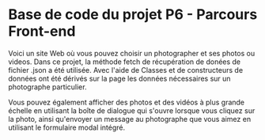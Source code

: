 # Base de code du projet P6 - Parcours Front-end

Voici un site Web où vous pouvez choisir un photographer et ses photos ou videos. Dans ce projet, la méthode fetch de récupération de donées de fichier .json a été utilisée. Avec l'aide de Classes et de constructeurs de données ont été dérivés sur la page les données nécessaires sur un photographe particulier.

Vous pouvez également afficher des photos et des vidéos à plus grande échelle en utilisant la boîte de dialogue qui s'ouvre lorsque vous cliquez sur la photo, ainsi qu'envoyer un message au photographe que vous aimez en utilisant le formulaire modal intégré.

